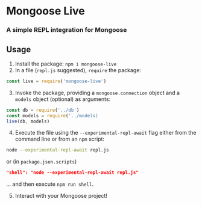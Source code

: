 # Mongoose Live

### A simple REPL integration for Mongoose

## Usage

1. Install the package: `npm i mongoose-live`
2. In a file (`repl.js` suggested), `require` the package: 
```js
const live = require('mongoose-live')
```
3. Invoke the package, providing a `mongoose.connection` object and a `models` object (optional) as arguments:
```js
const db = require('../db')
const models = require('../models)
live(db, models)
```
4. Execute the file using the `--experimental-repl-await` flag either from the command line or from an `npm` script:
```bash
node --experimental-repl-await repl.js
```
or (in `package.json.scripts`)
```json
"shell": "node --experimental-repl-await repl.js"
```
... and then execute `npm run shell`.

5. Interact with your Mongoose project!
